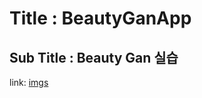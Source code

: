 # Title : BeautyGanApp
## Sub Title : Beauty Gan 실습

link: [imgs](https://drive.google.com/drive/folders/1pgVqnF2-rnOxcUQ3SO4JwHUFTdiSe5t9?usp=sharing)
